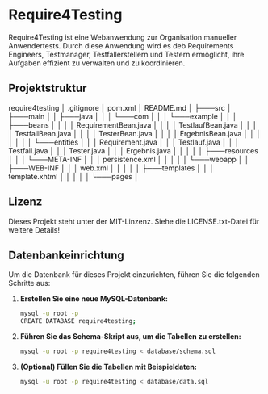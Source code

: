 # Require4Testing

Require4Testing ist eine Webanwendung zur Organisation manueller Anwendertests. Durch diese Anwendung wird es deb Requirements Engineers, Testmanager, Testfallerstellern und Testern ermöglicht, ihre Aufgaben effizient zu verwalten und zu koordinieren.

## Projektstruktur

require4testing
│ .gitignore
│ pom.xml
│ README.md
│
├───src
│ ├───main
│ │ ├───java
│ │ │ └───com
│ │ │ └───example
│ │ │ ├───beans
│ │ │ │ RequirementBean.java
│ │ │ │ TestlaufBean.java
│ │ │ │ TestfallBean.java
│ │ │ │ TesterBean.java
│ │ │ │ ErgebnisBean.java
│ │ │ │
│ │ │ └───entities
│ │ │ Requirement.java
│ │ │ Testlauf.java
│ │ │ Testfall.java
│ │ │ Tester.java
│ │ │ Ergebnis.java
│ │ │
│ │ ├───resources
│ │ │ └───META-INF
│ │ │ persistence.xml
│ │ │
│ │ └───webapp
│ │ ├───WEB-INF
│ │ │ web.xml
│ │ │
│ │ ├───templates
│ │ │ template.xhtml
│ │ │
│ │ └───pages
│

## Lizenz

Dieses Projekt steht unter der MIT-Linzenz. Siehe die LICENSE.txt-Datei für weitere Details!

## Datenbankeinrichtung

Um die Datenbank für dieses Projekt einzurichten, führen Sie die folgenden Schritte aus:

1. **Erstellen Sie eine neue MySQL-Datenbank:**
    ```sh
    mysql -u root -p
    CREATE DATABASE require4testing;
    ```

2. **Führen Sie das Schema-Skript aus, um die Tabellen zu erstellen:**
    ```sh
    mysql -u root -p require4testing < database/schema.sql
    ```

3. **(Optional) Füllen Sie die Tabellen mit Beispieldaten:**
    ```sh
    mysql -u root -p require4testing < database/data.sql
    ```

